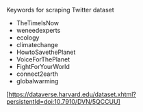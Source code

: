 Keywords for scraping Twitter dataset

- TheTimeIsNow
- weneedexperts
- ecology
- climatechange
- HowtoSavethePlanet
- VoiceForThePlanet
- FightForYourWorld
- connect2earth
- globalwarming



[https://dataverse.harvard.edu/dataset.xhtml?persistentId=doi:10.7910/DVN/5QCCUU]